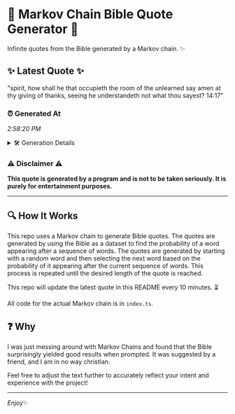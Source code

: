 # 📖 Markov Chain Bible Quote Generator 📖

Infinite quotes from the Bible generated by a Markov chain. ✨

## ✨ Latest Quote ✨
"spirit, how shall he that occupieth the room of the unlearned say amen at thy giving of thanks, seeing he understandeth not what thou sayest? 14:17"

### ⏰ Generated At
*2:58:20 PM*

<details>
    <summary>🛠️ Generation Details</summary>
    <p>
        <strong>🌱 Seed:</strong> spirit,<br>
        <strong>🔄 Iterations:</strong> 25<br>
        <strong>📜 Context History:</strong><br>[ spirit, ]: how<br>[ spirit,, how ]: shall<br>[ spirit,, how, shall ]: he<br>[ spirit,, how, shall, he ]: that<br>[ spirit,, how, shall, he, that ]: occupieth<br>[ spirit,, how, shall, he, that, occupieth ]: the<br>[ how, shall, he, that, occupieth, the ]: room<br>[ shall, he, that, occupieth, the, room ]: of<br>[ he, that, occupieth, the, room, of ]: the<br>[ that, occupieth, the, room, of, the ]: unlearned<br>[ occupieth, the, room, of, the, unlearned ]: say<br>[ the, room, of, the, unlearned, say ]: amen<br>[ room, of, the, unlearned, say, amen ]: at<br>[ of, the, unlearned, say, amen, at ]: thy<br>[ the, unlearned, say, amen, at, thy ]: giving<br>[ unlearned, say, amen, at, thy, giving ]: of<br>[ say, amen, at, thy, giving, of ]: thanks,<br>[ amen, at, thy, giving, of, thanks, ]: seeing<br>[ at, thy, giving, of, thanks,, seeing ]: he<br>[ thy, giving, of, thanks,, seeing, he ]: understandeth<br>[ giving, of, thanks,, seeing, he, understandeth ]: not<br>[ of, thanks,, seeing, he, understandeth, not ]: what<br>[ thanks,, seeing, he, understandeth, not, what ]: thou<br>[ seeing, he, understandeth, not, what, thou ]: sayest?<br>[ he, understandeth, not, what, thou, sayest? ]: 14:17<br>
    </p>
</details>

### ⚠️ Disclaimer ⚠️
**This quote is generated by a program and is not to be taken seriously. It is purely for entertainment purposes.**

---

## 🔍 How It Works

This repo uses a Markov chain to generate Bible quotes. The quotes are generated by using the Bible as a dataset to find the probability of a word appearing after a sequence of words. The quotes are generated by starting with a random word and then selecting the next word based on the probability of it appearing after the current sequence of words. This process is repeated until the desired length of the quote is reached.

This repo will update the latest quote in this README every 10 minutes. ⏳

All code for the actual Markov chain is in `index.ts`.

## ❓ Why

I was just messing around with Markov Chains and found that the Bible surprisingly yielded good results when prompted. 
It was suggested by a friend, and I am in no way christian.

Feel free to adjust the text further to accurately reflect your intent and experience with the project!

---

*Enjoy*✨
